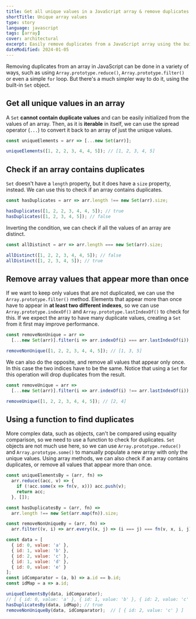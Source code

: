 ```yaml
---
title: Get all unique values in a JavaScript array & remove duplicates
shortTitle: Unique array values
type: story
language: javascript
tags: [array]
cover: architectural
excerpt: Easily remove duplicates from a JavaScript array using the built-in `Set` object, and learn a few other tricks along the way.
dateModified: 2024-01-05
---
```


Removing duplicates from an array in JavaScript can be done in a variety of ways, such as using `Array.prototype.reduce()`, `Array.prototype.filter()` or even a simple `for` loop. But there's a much simpler way to do it, using the built-in `Set` object.

## Get all unique values in an array

A `Set` **cannot contain duplicate values** and can be easily initialized from the values of an array. Then, as it is **iterable** in itself, we can use the spread operator (`...`) to convert it back to an array of just the unique values.

```js
const uniqueElements = arr => [...new Set(arr)];

uniqueElements([1, 2, 2, 3, 4, 4, 5]); // [1, 2, 3, 4, 5]
```

## Check if an array contains duplicates

`Set` doesn't have a `length` property, but it does have a `size` property, instead. We can use this to check if an array contains duplicates.

```js
const hasDuplicates = arr => arr.length !== new Set(arr).size;

hasDuplicates([1, 2, 2, 3, 4, 4, 5]); // true
hasDuplicates([1, 2, 3, 4, 5]); // false
```

Inverting the condition, we can check if all the values of an array are distinct.

```js
const allDistinct = arr => arr.length === new Set(arr).size;

allDistinct([1, 2, 2, 3, 4, 4, 5]); // false
allDistinct([1, 2, 3, 4, 5]); // true
```

## Remove array values that appear more than once

If we want to keep only values that are not duplicated, we can use the `Array.prototype.filter()` method. Elements that appear more than once have to appear in **at least two different indexes**, so we can use `Array.prototype.indexOf()` and `Array.prototype.lastIndexOf()` to check for this. If we expect the array to have many duplicate values, creating a `Set` from it first may improve performance.

```js
const removeNonUnique = arr =>
  [...new Set(arr)].filter(i => arr.indexOf(i) === arr.lastIndexOf(i));

removeNonUnique([1, 2, 2, 3, 4, 4, 5]); // [1, 3, 5]
```

We can also do the opposite, and remove all values that appear only once. In this case the two indices have to be the same. Notice that using a `Set` for this operation will drop duplicates from the result.

```js
const removeUnique = arr =>
  [...new Set(arr)].filter(i => arr.indexOf(i) !== arr.lastIndexOf(i));

removeUnique([1, 2, 2, 3, 4, 4, 5]); // [2, 4]
```

## Using a function to find duplicates

More complex data, such as objects, can't be compared using equality comparison, so we need to use a function to check for duplicates. `Set` objects are not much use here, so we can use `Array.prototype.reduce()` and `Array.prototype.some()` to manually populate a new array with only the unique values. Using array methods, we can also check if an array contains duplicates, or remove all values that appear more than once.

```js
const uniqueElementsBy = (arr, fn) =>
  arr.reduce((acc, v) => {
    if (!acc.some(x => fn(v, x))) acc.push(v);
    return acc;
  }, []);

const hasDuplicatesBy = (arr, fn) =>
  arr.length !== new Set(arr.map(fn)).size;

const removeNonUniqueBy = (arr, fn) =>
  arr.filter((v, i) => arr.every((x, j) => (i === j) === fn(v, x, i, j)));

const data = [
  { id: 0, value: 'a' },
  { id: 1, value: 'b' },
  { id: 2, value: 'c' },
  { id: 1, value: 'd' },
  { id: 0, value: 'e' }
];
const idComparator = (a, b) => a.id == b.id;
const idMap = a => a.id;

uniqueElementsBy(data, idComparator);
// [ { id: 0, value: 'a' }, { id: 1, value: 'b' }, { id: 2, value: 'c' } ]
hasDuplicatesBy(data, idMap); // true
removeNonUniqueBy(data, idComparator);  // [ { id: 2, value: 'c' } ]
```
